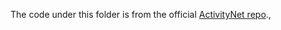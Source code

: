 The code under this folder is from the official [ActivityNet repo](https://github.com/activitynet/ActivityNet).,
